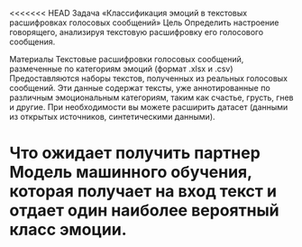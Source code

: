 <<<<<<< HEAD
Задача «Классификация эмоций в текстовых расшифровках голосовых сообщений»
Цель
Определить настроение говорящего, анализируя текстовую расшифровку его голосового сообщения.

Материалы
Текстовые расшифровки голосовых сообщений, размеченные по категориям эмоций (формат .xlsx и .csv)
Предоставляются наборы текстов, полученных из реальных голосовых сообщений. Эти данные содержат тексты, уже аннотированные по различным эмоциональным категориям, таким как счастье, грусть, гнев и другие. При необходимости вы можете расширить датасет (данными из открытых источников, синтетическими данными).

Что ожидает получить партнер
Модель машинного обучения, которая получает на вход текст и отдает один наиболее вероятный класс эмоции.
=======
